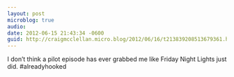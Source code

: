 ```yaml
---
layout: post
microblog: true
audio: 
date: 2012-06-15 21:43:34 -0600
guid: http://craigmcclellan.micro.blog/2012/06/16/t213839208513679361.html
---
```

I don’t think a pilot episode has ever grabbed me like Friday Night Lights just did. #alreadyhooked
